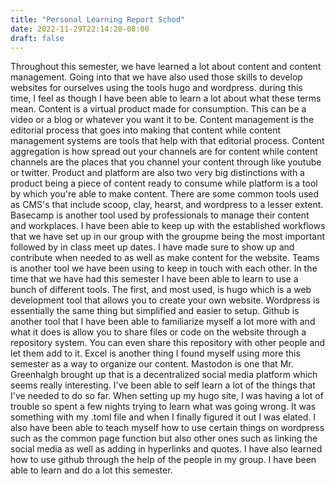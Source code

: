 ```yaml
---
title: "Personal Learning Report Schod"
date: 2022-11-29T22:14:28-08:00
draft: false
---
```

	
Throughout this semester, we have learned a lot about content and content management. Going into that we have also used those skills to develop websites for ourselves using the tools hugo and wordpress. during this time, I feel as though I have been able to learn a lot about what these terms mean. Content is a virtual product made for consumption. This can be a video or a blog or whatever you want it to be. Content management is the editorial process that goes into making that content while content management systems are tools that help with that editorial process. Content aggregation is how spread out your channels are for content while content channels are the places that you channel your content through like youtube or twitter. Product and platform are also two very big distinctions with a product being a piece of content ready to consume while platform is a tool by which you're able to make content. 
There are some common tools used as CMS's that include scoop, clay, hearst, and wordpress to a lesser extent. Basecamp is another tool used by professionals to manage their content and workplaces. 
I have been able to keep up with the established workflows that we have set up in our group with the groupme being the most important followed by in class meet up dates. I have made sure to show up and contribute when needed to as well as make content for the website. Teams is another tool we have been using to keep in touch with each other.
In the time that we have had this semester I have been able to learn to use a bunch of different tools. The first, and most used, is hugo which is a web development tool that allows you to create your own website. Wordpress is essentially the same thing but simplified and easier to setup. Github is another tool that I have been able to familiarize myself a lot more with and what it does is allow you to share files or code on the website through a repository system. You can even share this repository with other people and let them add to it. Excel is another thing I found myself using more this semester as a way to organize our content. Mastodon is one that Mr. Greenhalgh brought up that is a decentralized social media platform which seems really interesting. 
I've been able to self learn a lot of the things that I've needed to do so far. When setting up my hugo site, I was having a lot of trouble so spent a few nights trying to learn what was going wrong. It was something with my .toml file and when I finally figured it out I was elated. I also have been able to teach myself how to use certain things on wordpress such as the common page function but also other ones such as linking the social media as well as adding in hyperlinks and quotes. I have also learned how to use github through the help of the people in my group. I have been able to learn and do a lot this semester. 
